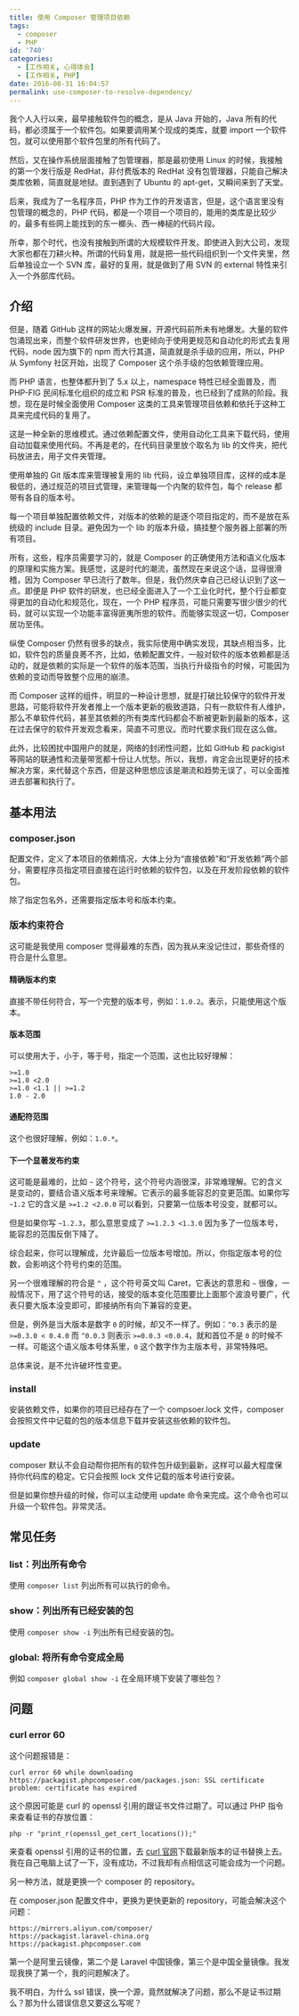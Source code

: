 ```yaml
---
title: 使用 Composer 管理项目依赖
tags:
  - composer
  - PHP
id: '740'
categories:
  - [工作相关, 心得体会]
  - [工作相关, PHP]
date: 2016-08-31 16:04:57
permalink: use-composer-to-resolve-dependency/
---
```


我个人入行以来，最早接触软件包的概念，是从 Java 开始的，Java 所有的代码，都必须属于一个软件包。如果要调用某个现成的类库，就要 import 一个软件包，就可以使用那个软件包里的所有代码了。

然后，又在操作系统层面接触了包管理器，那是最初使用 Linux 的时候，我接触的第一个发行版是 RedHat，非付费版本的 RedHat 没有包管理器，只能自己解决类库依赖，简直就是地狱。直到遇到了 Ubuntu 的 apt-get，又瞬间来到了天堂。

<!-- more -->

后来，我成为了一名程序员，PHP 作为工作的开发语言，但是，这个语言里没有包管理的概念的，PHP 代码，都是一个项目一个项目的，能用的类库是比较少的，最多有些网上能找到的东一榔头、西一棒槌的代码片段。

所幸，那个时代，也没有接触到所谓的大规模软件开发。即使进入到大公司，发现大家也都在刀耕火种。所谓的代码复用，就是把一些代码组织到一个文件夹里，然后单独设立一个 SVN 库，最好的复用，就是做到了用 SVN 的 external 特性来引入一个外部库代码。

## 介绍

但是，随着 GitHub 这样的网站火爆发展，开源代码前所未有地爆发。大量的软件包涌现出来，而整个软件研发世界，也更倾向于使用更规范和自动化的形式去复用代码，node 因为旗下的 npm 而大行其道，简直就是杀手级的应用，所以，PHP 从 Symfony 社区开始，出现了 Composer 这个杀手级的包依赖管理应用。

而 PHP 语言，也整体都升到了 5.x 以上，namespace 特性已经全面普及，而 PHP-FIG 民间标准化组织的成立和 PSR 标准的普及，也已经到了成熟的阶段。我想，现在是时候全面使用 Composer 这类的工具来管理项目依赖和依托于这种工具来完成代码的复用了。

这是一种全新的思维模式。通过依赖配置文件，使用自动化工具来下载代码，使用自动加载来使用代码。不再是老的，在代码目录里放个取名为 lib 的文件夹，把代码放进去，用子文件夹管理。

使用单独的 Git 版本库来管理被复用的 lib 代码，设立单独项目库，这样的成本是极低的，通过规范的项目式管理，来管理每一个内聚的软件包，每个 release 都带有各自的版本号。

每一个项目单独配置依赖文件，对版本的依赖的是逐个项目指定的，而不是放在系统级的 include 目录。避免因为一个 lib 的版本升级，搞挂整个服务器上部署的所有项目。

所有，这些，程序员需要学习的，就是 Composer 的正确使用方法和语义化版本的原理和实施方案。我感觉，这是时代的潮流，虽然现在来说这个话，显得很滑稽，因为 Composer 早已流行了数年。但是，我仍然庆幸自己已经认识到了这一点。即便是 PHP 软件的研发，也已经全面进入了一个工业化时代，整个行业都变得更加的自动化和规范化，现在，一个 PHP 程序员，可能只需要写很少很少的代码，就可以实现一个功能丰富得匪夷所思的软件。而能够实现这一切，Composer 居功至伟。

纵使 Composer 仍然有很多的缺点，我实际使用中确实发现，其缺点相当多，比如，软件包的质量良莠不齐，比如，依赖配置文件，一般对软件的版本依赖都是活动的，就是依赖的实际是一个软件的版本范围，当执行升级指令的时候，可能因为依赖的变动而导致整个应用的崩溃。

而 Composer 这样的组件，明显的一种设计思想，就是打破比较保守的软件开发思路，可能将软件开发者推上一个版本更新的极致道路，只有一款软件有人维护，那么不单软件代码，甚至其依赖的所有类库代码都会不断被更新到最新的版本，这在过去保守的软件开发观念看来，简直不可思议。而时代要求我们现在这么做。

此外，比较困扰中国用户的就是，网络的封闭性问题，比如 GitHub 和 packigist 等网站的联通性和流量带宽都十份让人忧愁。所以，我想，肯定会出现更好的技术解决方案，来代替这个东西，但是这种思想应该是潮流和趋势无误了，可以全面推进去部署和执行了。

## 基本用法

### composer.json

配置文件，定义了本项目的依赖情况，大体上分为“直接依赖”和“开发依赖”两个部分，需要程序员指定项目直接在运行时依赖的软件包，以及在开发阶段依赖的软件包。

除了指定包名外，还需要指定版本号和版本约束。

### 版本约束符合

这可能是我使用 composer 觉得最难的东西，因为我从来没记住过，那些奇怪的符合是什么意思。

#### 精确版本约束

直接不带任何符合，写一个完整的版本号，例如：`1.0.2`。表示，只能使用这个版本。

#### 版本范围

可以使用大于，小于，等于号，指定一个范围，这也比较好理解：

```
>=1.0
>=1.0 <2.0
>=1.0 <1.1 || >=1.2
1.0 - 2.0
```
#### 通配符范围

这个也很好理解，例如：`1.0.*`。

#### 下一个显著发布约束

这可能是最难的，比如 `~` 这个符号，这个符号内涵很深，非常难理解。它的含义是变动的，要结合语义版本号来理解。它表示的最多能容忍的变更范围。如果你写 `~1.2` 它的含义是 `>=1.2 <2.0.0` 可以看到，只要第一位版本号没变，就都可以。

但是如果你写 `~1.2.3`，那么意思变成了 `>=1.2.3 <1.3.0` 因为多了一位版本号，能容忍的范围反倒下降了。

综合起来，你可以理解成，允许最后一位版本号增加。所以，你指定版本号的位数，会影响这个符号约束的范围。

另一个很难理解的符合是 `^` ，这个符号英文叫 Caret，它表达的意思和 `~` 很像，一般情况下，用了这个符号的话，接受的版本变化范围要比上面那个波浪号要广，代表只要大版本没变即可，即接纳所有向下兼容的变更。

但是，例外是当大版本是数字 `0` 的时候，却又不一样了。例如：`^0.3` 表示的是 `>=0.3.0 < 0.4.0` 而 `^0.0.3` 则表示 `>=0.0.3 <0.0.4`，就和首位不是 `0` 的时候不一样。可能这个语义版本号体系里，`0` 这个数字作为主版本号，非常特殊吧。

总体来说，是不允许破坏性变更。

### install

安装依赖文件，如果你的项目已经存在了一个 compsoer.lock 文件，composer 会按照文件中记载的包的版本信息下载并安装这些依赖的软件包。

### update

composer 默认不会自动帮你把所有的软件包升级到最新，这样可以最大程度保持你代码库的稳定。它只会按照 lock 文件记载的版本号进行安装。

但是如果你想升级的时候，你可以主动使用 update 命令来完成。这个命令也可以升级一个软件包。非常灵活。

## 常见任务

### list：列出所有命令

使用 `composer list` 列出所有可以执行的命令。

### show：列出所有已经安装的包

使用 `composer show -i` 列出所有已经安装的包。

### global: 将所有命令变成全局

例如 `composer global show -i` 在全局环境下安装了哪些包？

## 问题

### curl error 60

这个问题报错是：

```text
curl error 60 while downloading https://packagist.phpcomposer.com/packages.json: SSL certificate problem: certificate has expired
```
这个原因可能是 curl 的 openssl 引用的跟证书文件过期了。可以通过 PHP 指令来查看证书的存放位置：

```Shell
php -r "print_r(openssl_get_cert_locations());"
```
来查看 openssl 引用的证书的位置，去 [curl 官网](https://curl.se/docs/caextract.html)下载最新版本的证书替换上去。我在自己电脑上试了一下，没有成功，不过我却有点相信这可能会成为一个问题。

另一种方法，就是更换一个 composer 的 repository。

在 composer.json 配置文件中，更换为更快更新的 repository，可能会解决这个问题：

```text
https://mirrors.aliyun.com/composer/
https://packagist.laravel-china.org
https://packagist.phpcomposer.com
```
第一个是阿里云镜像，第二个是 Laravel 中国镜像，第三个是中国全量镜像。我发现我换了第一个，我的问题解决了。

我不明白，为什么 ssl 错误，换一个源，竟然就解决了问题，那么不是证书过期么？那为什么错误信息又要这么写呢？

